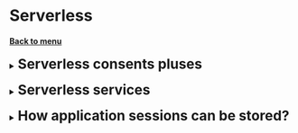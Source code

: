 <h1>Serverless</h1>
<h4> 

[Back to menu](..%2F..%2FMenu.md)

</h4>

[//]: # (Serverless consents pluses)

<details>
    <summary>
        <b><big><big><big>
            Serverless consents pluses
        </big></big></big></b>
    </summary>

- you can scale your applications quickly without managing any servers
- Low Cost (charged when code is executed)
- AWS handles the heavy lifting. You need focus only on code

</details>
<br>

[//]: # (Serverless services)

<details>
    <summary>
        <b><big><big><big>
            Serverless services
        </big></big></big></b>
    </summary>

- calculation
  - Lambda
  - Fargate
- Integration
  - Event Bridge
  - Step functions
  - SQS and SNS
  - API gateway
- Data storage
  - S3/EFS/Dynamo/
  - RDS Proxy

</details>
<br>

[//]: # (How application sessions can be stored?)

<details>
    <summary>
        <b><big><big><big>
            How application sessions can be stored?
        </big></big></big></b>
    </summary>

There are various ways to manage user sessions,
including storing those sessions locally to the node 
responding to the HTTP request or designating 
a layer in your architecture that can store those sessions 
in a scalable and robust manner. Common approaches 
used include utilizing sticky sessions or using a 
distributed cache for your session management. 

In order to address scalability and to provide 
a shared data storage for sessions that can be 
accessed from any individual web server, 
you can abstract the HTTP sessions from the web servers themselves. 

A common solution for this is to leverage 
an in-memory key-value store such as ElastiCache.

**Amazon RDS could be used for session management,
but it isn't as fast as in-memory cache.**

</details>
<br>